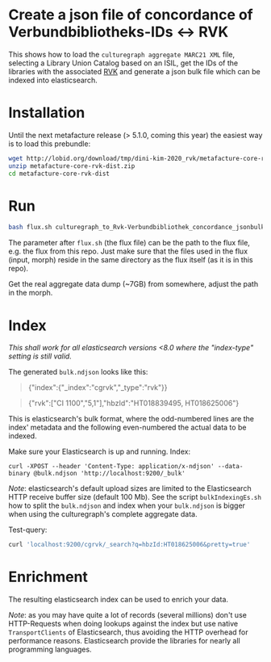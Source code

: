 Create a json file of concordance of Verbundbibliotheks-IDs <-> RVK
====================
This shows how to load the `culturegraph aggregate MARC21 XML` file,
selecting a Library Union Catalog based on an ISIL, get the IDs of the
libraries with the associated [RVK](https://de.wikipedia.org/wiki/Regensburger_Verbundklassifikation) and generate a json bulk file which can be indexed into elasticsearch.

# Installation
Until the next metafacture release (> 5.1.0, coming this year) the easiest way is to
load this prebundle:
```bash
wget http://lobid.org/download/tmp/dini-kim-2020_rvk/metafacture-core-rvk-dist.zip
unzip metafacture-core-rvk-dist.zip
cd metafacture-core-rvk-dist
```
# Run
```bash
bash flux.sh culturegraph_to_Rvk-Verbundbibliothek_concordance_jsonbulk.flux
```
The parameter after `flux.sh` (the flux file) can be the path to the flux file, e.g. the
flux from this repo. Just make sure that the files used in the flux (input, morph)
reside in the same directory as the flux itself (as it is in this repo).

Get the real aggregate data dump (~7GB) from somewhere, adjust the path in the morph.

# Index
_This shall work for all elasticsearch versions <8.0 where the "index-type" setting is still valid._

The generated `bulk.ndjson` looks like this:

> {"index":{"_index":"cgrvk","_type":"rvk"}}

> {"rvk":["CI 1100","5,1"],"hbzId":"HT018839495, HT018625006"}

This is elasticsearch's bulk format, where the odd-numbered lines are the index'
metadata and the following even-numbered the actual data to be indexed.

Make sure your Elasticsearch is up and running. Index:
```
curl -XPOST --header 'Content-Type: application/x-ndjson' --data-binary @bulk.ndjson 'http://localhost:9200/_bulk'
```
*Note*: elasticsearch's default upload sizes are limited to the Elasticsearch HTTP receive buffer size (default 100 Mb). See the script `bulkIndexingEs.sh` how to split
the `bulk.ndjson` and index when your `bulk.ndjson` is bigger when using the
culturegraph's complete aggregate data.

Test-query:
```bash
curl 'localhost:9200/cgrvk/_search?q=hbzId:HT018625006&pretty=true'
```

# Enrichment
The resulting elasticsearch index can be used to enrich your data.

*Note*: as you may have quite a lot of records (several millions) don't use
HTTP-Requests when doing lookups against the index but use native `TransportClients`
of Elasticsearch, thus avoiding the HTTP overhead for performance reasons. Elasticsearch 
provide the libraries for nearly all programming languages.
